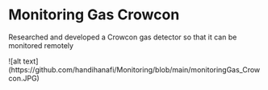 # Monitoring Gas Crowcon
<p> Researched and developed a Crowcon gas detector so that it can be monitored remotely </p>
![alt text](https://github.com/handihanafi/Monitoring/blob/main/monitoringGas_Crowcon.JPG)
